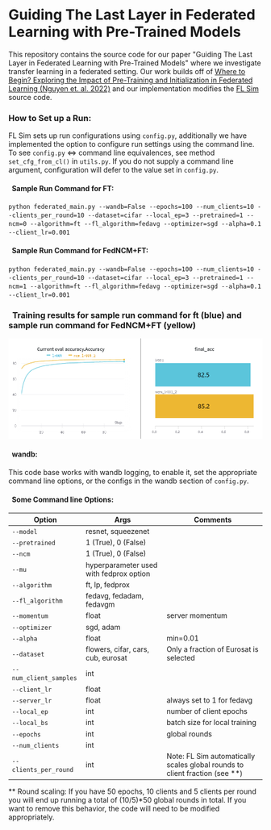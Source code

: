 
# Guiding The Last Layer in Federated Learning with Pre-Trained Models

This repository contains the source code for our paper "Guiding The Last Layer in Federated Learning with Pre-Trained Models"
where we investigate transfer learning in a federated setting. Our work builds off of 
[Where to Begin? Exploring the Impact of Pre-Training and Initialization in Federated Learning (Nguyen et. al. 2022)](https://arxiv.org/abs/2206.15387)
and our implementation modifies the [FL Sim](https://github.com/facebookresearch/FLSim) source code. 

### How to Set up a Run:
FL Sim sets up run configurations using `config.py`, additionally we have implemented the option to configure run settings
using the command line. To see `config.py` <=> command line equivalences, see method `set_cfg_from_cl()` in `utils.py`.
 If you do not supply a command line argument, configuration will defer to the value set in `config.py`.

#### &nbsp;&nbsp;Sample Run Command for FT:
`python federated_main.py --wandb=False --epochs=100 --num_clients=10 --clients_per_round=10 --dataset=cifar --local_ep=3
--pretrained=1 --ncm=0 --algorithm=ft --fl_algorithm=fedavg --optimizer=sgd --alpha=0.1 --client_lr=0.001`
#### &nbsp;&nbsp;Sample Run Command for FedNCM+FT:
`python federated_main.py --wandb=False --epochs=100 --num_clients=10 --clients_per_round=10 --dataset=cifar --local_ep=3
--pretrained=1 --ncm=1 --algorithm=ft --fl_algorithm=fedavg --optimizer=sgd --alpha=0.1 --client_lr=0.001`

### &nbsp;&nbsp;Training results for sample run command for ft (blue) and sample run command for FedNCM+FT (yellow)

![alt text](https://github.com/GwenLegate/GuidingLastLayerFLPretrain/blob/main/images/ft_base.png?raw=true)
#### &nbsp;&nbsp;wandb:
This code base works with wandb logging, to enable it, set the appropriate command line options, or the configs in the 
wandb section of `config.py`.

#### &nbsp;&nbsp;Some Command line Options:
|Option                |Args                                      |Comments                              |
|----------------------|------------------------------------------|--------------------------------------|
| `--model`            |resnet, squeezenet                        |                                      |
|`--pretrained`        |1 (True), 0 (False)                       |                                      |
|`--ncm`               |1 (True), 0 (False)                       |                                      |
|`--mu`                |hyperparameter used with fedprox option   |                                      |
|`--algorithm`         |ft, lp, fedprox                           |                                      |
|`--fl_algorithm`      |fedavg, fedadam, fedavgm                  |                                      |
|`--momentum`          |float                                     |server momentum                       |
|`--optimizer`         |sgd, adam                                 |                                      |
|`--alpha`             |float                                     | min=0.01                             |
|`--dataset`           |flowers, cifar, cars, cub, eurosat        |Only a fraction of Eurosat is selected|
|`--num_client_samples`|int                                       |                                      |
|`--client_lr`         |float                                     |                                      |
|`--server_lr`         |float                                     |always set to 1 for fedavg            |
|`--local_ep`          |int                                       |number of client epochs               |
|`--local_bs`          |int                                       |batch size for local training         |
|`--epochs`            |int                                       |global rounds                         |
|`--num_clients`       |int                                       |                                      |
|`--clients_per_round` |int                                       |Note: FL Sim automatically scales global rounds to client fraction (see **)|

** Round scaling: If you have 50 epochs, 10 clients and 5 clients per round you will end up running a total of (10/5)*50 
global rounds in total. If you want to remove this behavior, the code will need to be modified appropriately.
